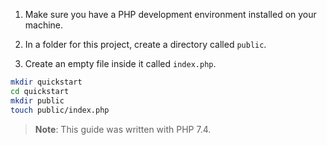 1. Make sure you have a PHP development environment installed on your machine.

1. In a folder for this project, create a directory called `public`.

1. Create an empty file inside it called `index.php`.

```bash
mkdir quickstart
cd quickstart
mkdir public
touch public/index.php
```

> **Note**: This guide was written with PHP 7.4.